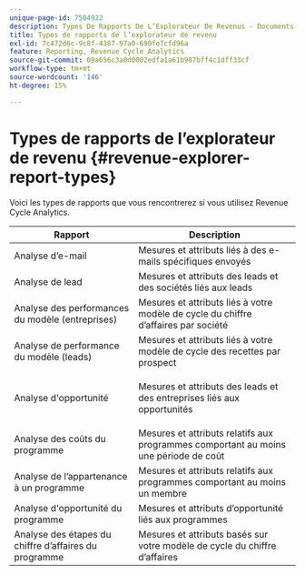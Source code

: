 ```yaml
---
unique-page-id: 7504922
description: Types De Rapports De L’Explorateur De Revenus - Documents Marketo - Documentation Du Produit
title: Types de rapports de l’explorateur de revenu
exl-id: 7c472d6c-9c8f-4387-97a0-690fe7cfd96a
feature: Reporting, Revenue Cycle Analytics
source-git-commit: 09a656c3a0d0002edfa1a61b987bff4c1dff33cf
workflow-type: tm+mt
source-wordcount: '146'
ht-degree: 15%

---
```


# Types de rapports de l’explorateur de revenu {#revenue-explorer-report-types}

Voici les types de rapports que vous rencontrerez si vous utilisez Revenue Cycle Analytics.

<table>
 <thead>
  <tr>
   <th>Rapport</th>
   <th>Description</th>
  </tr>
 </thead>
 <tbody>
  <tr>
   <td>Analyse d’e-mail</td>
   <td>Mesures et attributs liés à des e-mails spécifiques envoyés</td>
  </tr>
  <tr>
   <td>Analyse de lead</td>
   <td>Mesures et attributs des leads et des sociétés liés aux leads</td>
  </tr>
  <tr>
   <td>Analyse des performances du modèle (entreprises)</td>
   <td>Mesures et attributs liés à votre modèle de cycle du chiffre d’affaires par société</td>
  </tr>
  <tr>
   <td>Analyse de performance du modèle (leads)</td>
   <td>Mesures et attributs liés à votre modèle de cycle des recettes par prospect</td>
  </tr>
  <tr>
   <td>Analyse d'opportunité</td>
   <td><p>Mesures et attributs des leads et des entreprises liés aux opportunités</p></td>
  </tr>
  <tr>
   <td>Analyse des coûts du programme</td>
   <td>Mesures et attributs relatifs aux programmes comportant au moins une période de coût</td>
  </tr>
  <tr>
   <td>Analyse de l’appartenance à un programme</td>
   <td>Mesures et attributs relatifs aux programmes comportant au moins un membre</td>
  </tr>
  <tr>
   <td>Analyse d'opportunité du programme</td>
   <td>Mesures et attributs d’opportunité liés aux programmes</td>
  </tr>
  <tr>
   <td>Analyse des étapes du chiffre d’affaires du programme</td>
   <td>Mesures et attributs basés sur votre modèle de cycle du chiffre d’affaires</td>
  </tr>
 </tbody>
</table>
